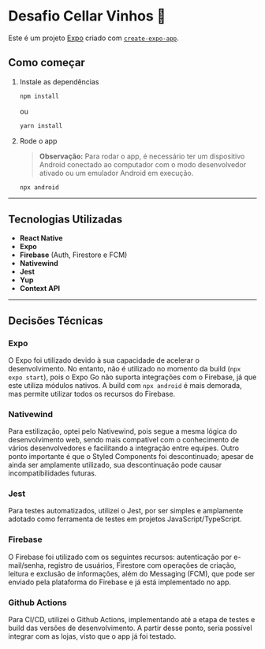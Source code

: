 # Desafio Cellar Vinhos 🍷

Este é um projeto [Expo](https://expo.dev) criado com [`create-expo-app`](https://www.npmjs.com/package/create-expo-app).

## Como começar

1. Instale as dependências

   ```bash
   npm install
   ```
   ou

   ```bash
   yarn install
   ```

2. Rode o app

   > **Observação:** Para rodar o app, é necessário ter um dispositivo Android conectado ao computador com o modo desenvolvedor ativado ou um emulador Android em execução.

   ```bash
   npx android
   ```

---

## Tecnologias Utilizadas

- **React Native**
- **Expo**
- **Firebase** (Auth, Firestore e FCM)
- **Nativewind**
- **Jest**
- **Yup**
- **Context API**

---

## Decisões Técnicas

###  Expo
O Expo foi utilizado devido à sua capacidade de acelerar o desenvolvimento. No entanto, não é utilizado no momento da build (`npx expo start`), pois o Expo Go não suporta integrações com o Firebase, já que este utiliza módulos nativos. A build com `npx android` é mais demorada, mas permite utilizar todos os recursos do Firebase.

###  Nativewind
Para estilização, optei pelo Nativewind, pois segue a mesma lógica do desenvolvimento web, sendo mais compatível com o conhecimento de vários desenvolvedores e facilitando a integração entre equipes. Outro ponto importante é que o Styled Components foi descontinuado; apesar de ainda ser amplamente utilizado, sua descontinuação pode causar incompatibilidades futuras.

###  Jest
Para testes automatizados, utilizei o Jest, por ser simples e amplamente adotado como ferramenta de testes em projetos JavaScript/TypeScript.

###  Firebase
O Firebase foi utilizado com os seguintes recursos: autenticação por e-mail/senha, registro de usuários, Firestore com operações de criação, leitura e exclusão de informações, além do Messaging (FCM), que pode ser enviado pela plataforma do Firebase e já está implementado no app.

### Github Actions
Para CI/CD, utilizei o Github Actions, implementando até a etapa de testes e build das versões de desenvolvimento. A partir desse ponto, seria possível integrar com as lojas, visto que o app já foi testado.